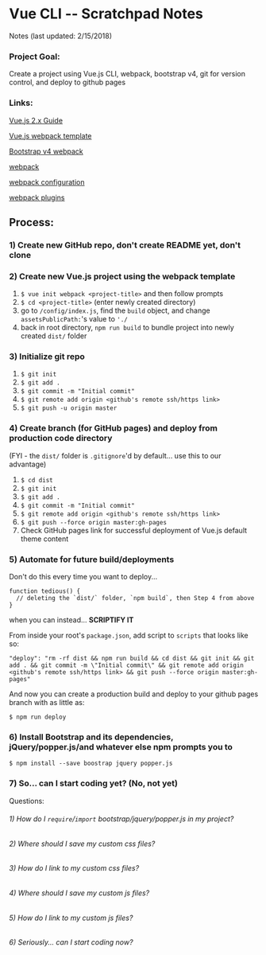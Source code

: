 # Vue CLI -- Scratchpad Notes
Notes (last updated: 2/15/2018)

### Project Goal:
Create a project using Vue.js CLI, webpack, bootstrap v4, git for version control, and deploy to github pages

### Links:

[Vue.js 2.x Guide](https://vuejs.org/v2/guide/installation.html#CLI)

[Vue.js webpack template](https://vuejs-templates.github.io/webpack/)

[Bootstrap v4 webpack](https://getbootstrap.com/docs/4.0/getting-started/webpack/)

[webpack](https://webpack.js.org/concepts/)

[webpack configuration](https://webpack.js.org/configuration/)

[webpack plugins](https://webpack.js.org/plugins/)

## Process:

### 1) Create new GitHub repo, don't create README yet, don't clone

### 2) Create new Vue.js project using the webpack template
1) `$ vue init webpack <project-title>` and then follow prompts
2) `$ cd <project-title>` (enter newly created directory)
3) go to `/config/index.js`, find the `build` object, and change `assetsPublicPath:`'s value to `'./`
4) back in root directory, `npm run build` to bundle project into newly created `dist/` folder

### 3) Initialize git repo
1) `$ git init`
2) `$ git add .`
3) `$ git commit -m "Initial commit"`
4) `$ git remote add origin <github's remote ssh/https link>`
5) `$ git push -u origin master`

### 4) Create branch (for GitHub pages) and deploy from production code directory
(FYI - the `dist/` folder is `.gitignore`'d by default... use this to our advantage)
1) `$ cd dist`
2) `$ git init`
3) `$ git add .`
4) `$ git commit -m "Initial commit"`
5) `$ git remote add origin <github's remote ssh/https link>`
6) `$ git push --force origin master:gh-pages`
7) Check GitHub pages link for successful deployment of Vue.js default theme content

### 5) Automate for future build/deployments
Don't do this every time you want to deploy...
```
function tedious() {
  // deleting the `dist/` folder, `npm build`, then Step 4 from above
} 
```
when you can instead... **SCRIPTIFY IT**

From inside your root's `package.json`, add script to `scripts` that looks like so:
```
"deploy": "rm -rf dist && npm run build && cd dist && git init && git add . && git commit -m \"Initial commit\" && git remote add origin <github's remote ssh/https link> && git push --force origin master:gh-pages"
```

And now you can create a production build and deploy to your github pages branch with as little as:

`$ npm run deploy`

### 6) Install Bootstrap and its dependencies, jQuery/popper.js/and whatever else npm prompts you to
`$ npm install --save boostrap jquery popper.js`

### 7) So... can I start coding yet? (No, not yet)
Questions:
###### 1) How do I `require`/`import` bootstrap/jquery/popper.js in my project?
###### 2) Where should I save my custom css files?
###### 3) How do I link to my custom css files?
###### 4) Where should I save my custom js files?
###### 5) How do I link to my custom js files?
###### 6) Seriously... can I start coding now?

